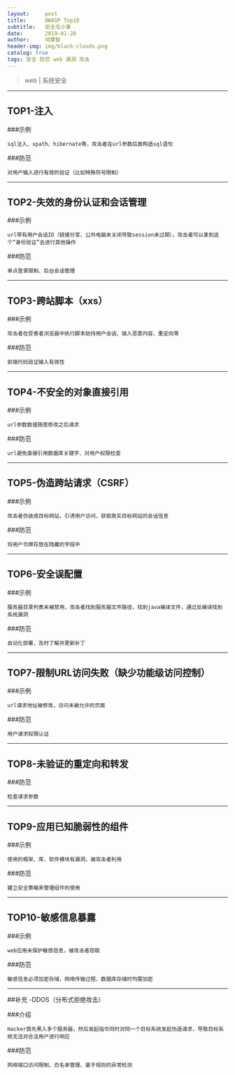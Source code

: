 ```yaml
---
layout:     post
title:      OWASP Top10
subtitle:   安全无小事
date:       2019-01-28
author:     鸠摩智
header-img: img/black-clouds.png
catalog: true
tags: 安全 防范 web 漏洞 攻击
---
```


> web | 系统安全

----------

## TOP1-注入

###示例

	sql注入、xpath、hibernate等，攻击者在url参数后面构造sql语句

###防范

	对用户输入进行有效的验证（比如特殊符号限制）

----------

## TOP2-失效的身份认证和会话管理

###示例

	url带有用户会话ID（链接分享、公共电脑未关闭导致session未过期），攻击者可以拿到这个“身份验证”去进行其他操作

###防范

	单点登录限制、后台会话管理

----------

## TOP3-跨站脚本（xxs）

###示例

	攻击者在受害者浏览器中执行脚本劫持用户会话、插入恶意内容、重定向等

###防范

	前端代码验证输入有效性

----------

## TOP4-不安全的对象直接引用

###示例

	url参数数值随意修改之后请求

###防范

	url避免直接引用数据库关键字、对用户权限检查

----------

## TOP5-伪造跨站请求（CSRF）

###示例

	攻击者伪装成目标网站，引诱用户访问，获取真实目标网站的会话信息

###防范

	将用户令牌存放在隐藏的字段中

----------

## TOP6-安全误配置

###示例

	服务器目录列表未被禁用，攻击者找到服务器文件路径，找到java编译文件，通过反编译找到系统漏洞

###防范

	自动化部署，及时了解并更新补丁

----------

## TOP7-限制URL访问失败（缺少功能级访问控制）

###示例

	url请求地址被修改，访问未被允许的页面

###防范

	用户请求权限认证

----------

## TOP8-未验证的重定向和转发

###防范

	检查请求参数

----------

## TOP9-应用已知脆弱性的组件

###示例

	使用的框架、库、软件模块有漏洞，被攻击者利用

###防范

	建立安全策略来管理组件的使用

----------

## TOP10-敏感信息暴露

###示例

	web应用未保护敏感信息，被攻击者窃取

###防范

	敏感信息必须加密存储，网络传输过程、数据库存储时均需加密

----------
##补充 -DDOS（分布式拒绝攻击）

###介绍

	Hacker首先黑入多个服务器，然后发起指令同时对同一个目标系统发起伪造请求，导致目标系统无法对合法用户进行响应

###防范

	网络端口访问限制、白名单管理、基于规则的异常检测








